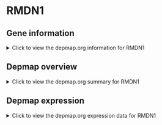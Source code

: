 <h1>RMDN1</h1>

<h2>Gene information</h2>
<details>
  <summary>Click to view the depmap.org information for RMDN1</summary>
  <iframe src="https://depmap.org/portal/gene/RMDN1?tab=about" style="border:none;width:100%;height:800px"></iframe>
</details>

<h2>Depmap overview</h2>
<details>
  <summary>Click to view the depmap.org summary for RMDN1</summary>
  <iframe src="https://depmap.org/portal/gene/RMDN1?tab=overview" style="border:none;width:100%;height:800px"></iframe>
</details>

<h2>Depmap expression</h2>
<details>
  <summary>Click to view the depmap.org expression data for RMDN1</summary>
  <iframe src="https://depmap.org/portal/gene/RMDN1?tab=characterization" style="border:none;width:100%;height:800px"></iframe>
</details>


<!--
<h2>Reactome Pathway diagram</h2>
PNAME
-->


